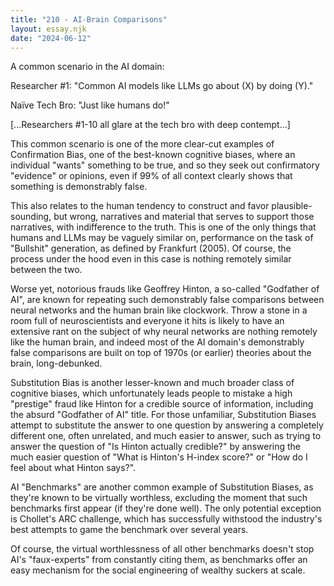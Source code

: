 ```yaml
---
title: "210 - AI-Brain Comparisons"
layout: essay.njk
date: "2024-06-12"
---
```


A common scenario in the AI domain:

Researcher #1: "Common AI models like LLMs go about (X) by doing (Y)."

Naïve Tech Bro: "Just like humans do!"

[...Researchers #1-10 all glare at the tech bro with deep contempt...]

This common scenario is one of the more clear-cut examples of Confirmation Bias, one of the best-known cognitive biases, where an individual "wants" something to be true, and so they seek out confirmatory "evidence" or opinions, even if 99% of all context clearly shows that something is demonstrably false.

This also relates to the human tendency to construct and favor plausible-sounding, but wrong, narratives and material that serves to support those narratives, with indifference to the truth. This is one of the only things that humans and LLMs may be vaguely similar on, performance on the task of "Bullshit" generation, as defined by Frankfurt (2005). Of course, the process under the hood even in this case is nothing remotely similar between the two.

Worse yet, notorious frauds like Geoffrey Hinton, a so-called "Godfather of AI", are known for repeating such demonstrably false comparisons between neural networks and the human brain like clockwork. Throw a stone in a room full of neuroscientists and everyone it hits is likely to have an extensive rant on the subject of why neural networks are nothing remotely like the human brain, and indeed most of the AI domain's demonstrably false comparisons are built on top of 1970s (or earlier) theories about the brain, long-debunked.

Substitution Bias is another lesser-known and much broader class of cognitive biases, which unfortunately leads people to mistake a high "prestige" fraud like Hinton for a credible source of information, including the absurd "Godfather of AI" title. For those unfamiliar, Substitution Biases attempt to substitute the answer to one question by answering a completely different one, often unrelated, and much easier to answer, such as trying to answer the question of "Is Hinton actually credible?" by answering the much easier question of "What is Hinton's H-index score?" or "How do I feel about what Hinton says?".

AI "Benchmarks" are another common example of Substitution Biases, as they're known to be virtually worthless, excluding the moment that such benchmarks first appear (if they're done well). The only potential exception is Chollet's ARC challenge, which has successfully withstood the industry's best attempts to game the benchmark over several years.

Of course, the virtual worthlessness of all other benchmarks doesn't stop AI's "faux-experts" from constantly citing them, as benchmarks offer an easy mechanism for the social engineering of wealthy suckers at scale.